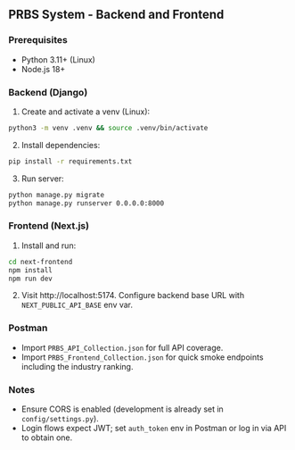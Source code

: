 ## PRBS System - Backend and Frontend

### Prerequisites
- Python 3.11+ (Linux)
- Node.js 18+

### Backend (Django)
1. Create and activate a venv (Linux):
```bash
python3 -m venv .venv && source .venv/bin/activate
```
2. Install dependencies:
```bash
pip install -r requirements.txt
```
3. Run server:
```bash
python manage.py migrate
python manage.py runserver 0.0.0.0:8000
```

### Frontend (Next.js)
1. Install and run:
```bash
cd next-frontend
npm install
npm run dev
```
2. Visit http://localhost:5174. Configure backend base URL with `NEXT_PUBLIC_API_BASE` env var.

### Postman
- Import `PRBS_API_Collection.json` for full API coverage.
- Import `PRBS_Frontend_Collection.json` for quick smoke endpoints including the industry ranking.

### Notes
- Ensure CORS is enabled (development is already set in `config/settings.py`).
- Login flows expect JWT; set `auth_token` env in Postman or log in via API to obtain one.

